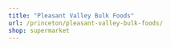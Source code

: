 ```yaml
---
title: "Pleasant Valley Bulk Foods"
url: /princeton/pleasant-valley-bulk-foods/
shop: supermarket
---
```

